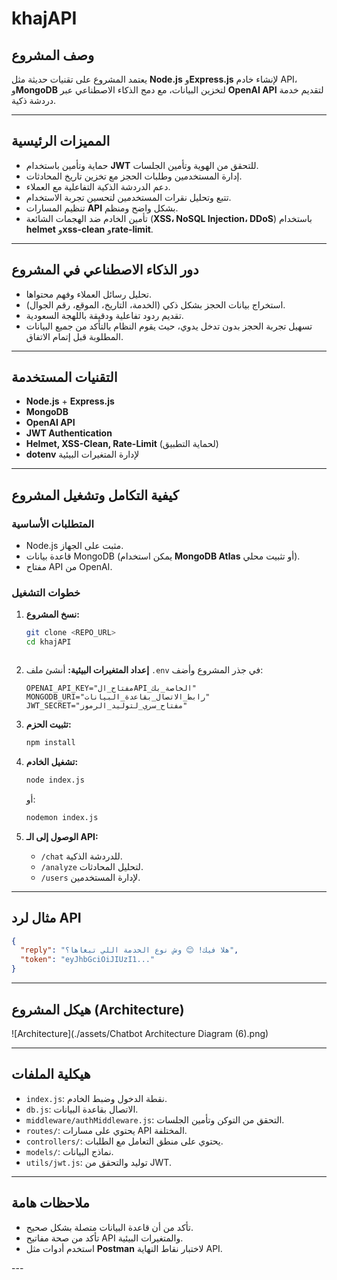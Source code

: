 # khajAPI

## وصف المشروع 
يعتمد المشروع على تقنيات حديثة مثل **Node.js** و**Express.js** لإنشاء خادم API، و**MongoDB** لتخزين البيانات، مع دمج الذكاء الاصطناعي عبر **OpenAI API** لتقديم خدمة دردشة ذكية.

---

## المميزات الرئيسية
- حماية وتأمين باستخدام **JWT** للتحقق من الهوية وتأمين الجلسات.
- إدارة المستخدمين وطلبات الحجز مع تخزين تاريخ المحادثات.
- دعم الدردشة الذكية التفاعلية مع العملاء.
- تتبع وتحليل نقرات المستخدمين لتحسين تجربة الاستخدام.
- تنظيم المسارات **API** بشكل واضح ومنظم.
- تأمين الخادم ضد الهجمات الشائعة (**XSS، NoSQL Injection، DDoS**) باستخدام **helmet** و**xss-clean** و**rate-limit**.

---
## دور الذكاء الاصطناعي في المشروع
- تحليل رسائل العملاء وفهم محتواها.
- استخراج بيانات الحجز بشكل ذكي (الخدمة، التاريخ، الموقع، رقم الجوال).
- تقديم ردود تفاعلية ودقيقة باللهجة السعودية.
- تسهيل تجربة الحجز بدون تدخل يدوي، حيث يقوم النظام بالتأكد من جميع البيانات المطلوبة قبل إتمام الاتفاق.

---

## التقنيات المستخدمة
- **Node.js** + **Express.js**
- **MongoDB**
- **OpenAI API**
- **JWT Authentication**
- **Helmet, XSS-Clean, Rate-Limit** (لحماية التطبيق)
- **dotenv** لإدارة المتغيرات البيئية

---

## كيفية التكامل وتشغيل المشروع

### المتطلبات الأساسية
- Node.js مثبت على الجهاز.
- قاعدة بيانات MongoDB (يمكن استخدام **MongoDB Atlas** أو تثبيت محلي).
- مفتاح API من OpenAI.

### خطوات التشغيل
1. **نسخ المشروع:**
   ```bash
   git clone <REPO_URL>
   cd khajAPI
```
````

2. **إعداد المتغيرات البيئية:**
   أنشئ ملف `.env` في جذر المشروع وأضف:

   ```env
   OPENAI_API_KEY="مفتاح_الAPI_الخاصة_بك"
   MONGODB_URI="رابط_الاتصال_بقاعدة_البيانات"
   JWT_SECRET="مفتاح_سري_لتوليد_الرموز"
   ```

3. **تثبيت الحزم:**

   ```bash
   npm install
   ```

4. **تشغيل الخادم:**

   ```bash
   node index.js
   ```

   أو:

   ```bash
   nodemon index.js
   ```

5. **الوصول إلى الـ API:**

   * `/chat` للدردشة الذكية.
   * `/analyze` لتحليل المحادثات.
   * `/users` لإدارة المستخدمين.

---

## مثال لرد API

```json
{
  "reply": "هلا فيك! 😊 وش نوع الخدمة اللي تبغاها؟",
  "token": "eyJhbGciOiJIUzI1..."
}
```

---

## هيكل المشروع (Architecture)

![Architecture](./assets/Chatbot Architecture Diagram (6).png)

---

## هيكلية الملفات

* `index.js`: نقطة الدخول وضبط الخادم.
* `db.js`: الاتصال بقاعدة البيانات.
* `middleware/authMiddleware.js`: التحقق من التوكن وتأمين الجلسات.
* `routes/`: يحتوي على مسارات API المختلفة.
* `controllers/`: يحتوي على منطق التعامل مع الطلبات.
* `models/`: نماذج البيانات.
* `utils/jwt.js`: توليد والتحقق من JWT.

---

## ملاحظات هامة

* تأكد من أن قاعدة البيانات متصلة بشكل صحيح.
* تأكد من صحة مفاتيح API والمتغيرات البيئية.
* استخدم أدوات مثل **Postman** لاختبار نقاط النهاية API.

--- 
 
